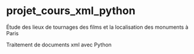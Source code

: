 # projet_cours_xml_python

Étude des lieux de tournages des films et la localisation des monuments à Paris

Traitement de documents xml avec Python

